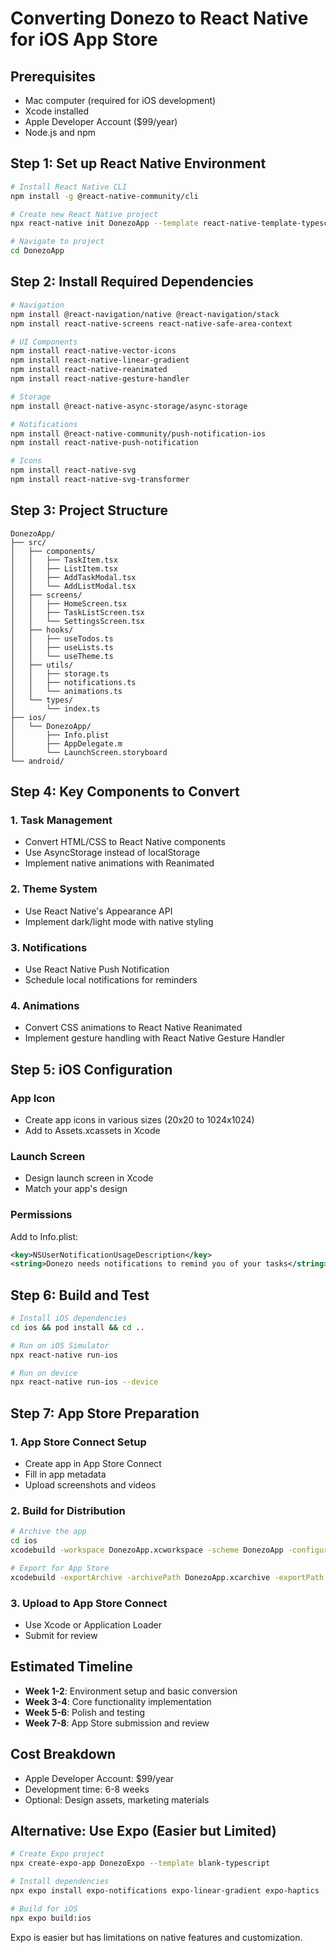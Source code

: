 # Converting Donezo to React Native for iOS App Store

## Prerequisites
- Mac computer (required for iOS development)
- Xcode installed
- Apple Developer Account ($99/year)
- Node.js and npm

## Step 1: Set up React Native Environment

```bash
# Install React Native CLI
npm install -g @react-native-community/cli

# Create new React Native project
npx react-native init DonezoApp --template react-native-template-typescript

# Navigate to project
cd DonezoApp
```

## Step 2: Install Required Dependencies

```bash
# Navigation
npm install @react-navigation/native @react-navigation/stack
npm install react-native-screens react-native-safe-area-context

# UI Components
npm install react-native-vector-icons
npm install react-native-linear-gradient
npm install react-native-reanimated
npm install react-native-gesture-handler

# Storage
npm install @react-native-async-storage/async-storage

# Notifications
npm install @react-native-community/push-notification-ios
npm install react-native-push-notification

# Icons
npm install react-native-svg
npm install react-native-svg-transformer
```

## Step 3: Project Structure

```
DonezoApp/
├── src/
│   ├── components/
│   │   ├── TaskItem.tsx
│   │   ├── ListItem.tsx
│   │   ├── AddTaskModal.tsx
│   │   └── AddListModal.tsx
│   ├── screens/
│   │   ├── HomeScreen.tsx
│   │   ├── TaskListScreen.tsx
│   │   └── SettingsScreen.tsx
│   ├── hooks/
│   │   ├── useTodos.ts
│   │   ├── useLists.ts
│   │   └── useTheme.ts
│   ├── utils/
│   │   ├── storage.ts
│   │   ├── notifications.ts
│   │   └── animations.ts
│   └── types/
│       └── index.ts
├── ios/
│   └── DonezoApp/
│       ├── Info.plist
│       ├── AppDelegate.m
│       └── LaunchScreen.storyboard
└── android/
```

## Step 4: Key Components to Convert

### 1. Task Management
- Convert HTML/CSS to React Native components
- Use AsyncStorage instead of localStorage
- Implement native animations with Reanimated

### 2. Theme System
- Use React Native's Appearance API
- Implement dark/light mode with native styling

### 3. Notifications
- Use React Native Push Notification
- Schedule local notifications for reminders

### 4. Animations
- Convert CSS animations to React Native Reanimated
- Implement gesture handling with React Native Gesture Handler

## Step 5: iOS Configuration

### App Icon
- Create app icons in various sizes (20x20 to 1024x1024)
- Add to Assets.xcassets in Xcode

### Launch Screen
- Design launch screen in Xcode
- Match your app's design

### Permissions
Add to Info.plist:
```xml
<key>NSUserNotificationUsageDescription</key>
<string>Donezo needs notifications to remind you of your tasks</string>
```

## Step 6: Build and Test

```bash
# Install iOS dependencies
cd ios && pod install && cd ..

# Run on iOS Simulator
npx react-native run-ios

# Run on device
npx react-native run-ios --device
```

## Step 7: App Store Preparation

### 1. App Store Connect Setup
- Create app in App Store Connect
- Fill in app metadata
- Upload screenshots and videos

### 2. Build for Distribution
```bash
# Archive the app
cd ios
xcodebuild -workspace DonezoApp.xcworkspace -scheme DonezoApp -configuration Release -destination generic/platform=iOS archive -archivePath DonezoApp.xcarchive

# Export for App Store
xcodebuild -exportArchive -archivePath DonezoApp.xcarchive -exportPath ./build -exportOptionsPlist exportOptions.plist
```

### 3. Upload to App Store Connect
- Use Xcode or Application Loader
- Submit for review

## Estimated Timeline
- **Week 1-2**: Environment setup and basic conversion
- **Week 3-4**: Core functionality implementation
- **Week 5-6**: Polish and testing
- **Week 7-8**: App Store submission and review

## Cost Breakdown
- Apple Developer Account: $99/year
- Development time: 6-8 weeks
- Optional: Design assets, marketing materials

## Alternative: Use Expo (Easier but Limited)

```bash
# Create Expo project
npx create-expo-app DonezoExpo --template blank-typescript

# Install dependencies
npx expo install expo-notifications expo-linear-gradient expo-haptics

# Build for iOS
npx expo build:ios
```

Expo is easier but has limitations on native features and customization.
